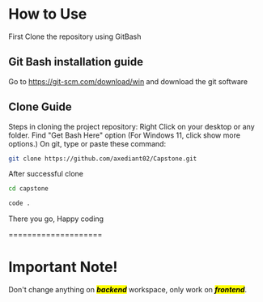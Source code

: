 # How to Use

First Clone the repository using GitBash

## Git Bash installation guide

Go to https://git-scm.com/download/win and download the git software

## Clone Guide

Steps in cloning the project repository:
Right Click on your desktop or any folder.
Find "Get Bash Here" option (For Windows 11, click show more options.)
On git, type or paste these command:

```bash
git clone https://github.com/axediant02/Capstone.git

```

After successful clone

```bash
cd capstone
```

```bash
code .
```

There you go, Happy coding

====================

# Important Note!

Don't change anything on **_<mark>backend</mark>_** workspace, only work on **_<mark>frontend</mark>_**.
